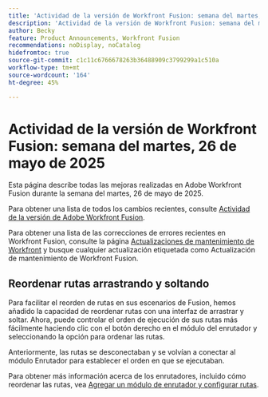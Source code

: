 ```yaml
---
title: 'Actividad de la versión de Workfront Fusion: semana del martes, 26 de mayo de 2025'
description: 'Actividad de la versión de Workfront Fusion: semana del martes, 26 de mayo de 2025'
author: Becky
feature: Product Announcements, Workfront Fusion
recommendations: noDisplay, noCatalog
hidefromtoc: true
source-git-commit: c1c11c6766678263b36488909c3799299a1c510a
workflow-type: tm+mt
source-wordcount: '164'
ht-degree: 45%

---
```


# Actividad de la versión de Workfront Fusion: semana del martes, 26 de mayo de 2025

Esta página describe todas las mejoras realizadas en Adobe Workfront Fusion durante la semana del martes, 26 de mayo de 2025.

Para obtener una lista de todos los cambios recientes, consulte [Actividad de la versión de Adobe Workfront Fusion](/help/workfront-fusion/fusion-product-releases/fusion-release-activity.md).

Para obtener una lista de las correcciones de errores recientes en Workfront Fusion, consulte la página [Actualizaciones de mantenimiento de Workfront](https://experienceleague.adobe.com/en/docs/workfront-known-issues/releases/current-updates) y busque cualquier actualización etiquetada como Actualización de mantenimiento de Workfront Fusion.

## Reordenar rutas arrastrando y soltando

Para facilitar el reorden de rutas en sus escenarios de Fusion, hemos añadido la capacidad de reordenar rutas con una interfaz de arrastrar y soltar. Ahora, puede controlar el orden de ejecución de sus rutas más fácilmente haciendo clic con el botón derecho en el módulo del enrutador y seleccionando la opción para ordenar las rutas.

Anteriormente, las rutas se desconectaban y se volvían a conectar al módulo Enrutador para establecer el orden en que se ejecutaban.

Para obtener más información acerca de los enrutadores, incluido cómo reordenar las rutas, vea [Agregar un módulo de enrutador y configurar rutas](/help/workfront-fusion/create-scenarios/add-modules/router-module.md).

